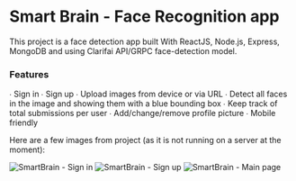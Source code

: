 # Smart Brain - Face Recognition app

This project is a face detection app built With ReactJS, Node.js, Express, MongoDB and using Clarifai API/GRPC face-detection model.

### Features

∙ Sign in
∙ Sign up
∙ Upload images from device or via URL
∙ Detect all faces in the image and showing them with a blue bounding box
∙ Keep track of total submissions per user
∙ Add/change/remove profile picture
∙ Mobile friendly


Here are a few images from project (as it is not running on a server at the moment):


![SmartBrain - Sign in](https://user-images.githubusercontent.com/106677726/216761922-10e41827-a3c6-494c-9a3e-d1177550097c.png)
![SmartBrain - Sign up](https://user-images.githubusercontent.com/106677726/216761940-ee28e96b-7f10-4865-b6c7-67093eb74e85.png)
![SmartBrain - Main page](https://user-images.githubusercontent.com/106677726/216761946-a0d4d0f2-41a0-4044-90f9-af6b77dffc36.png)
